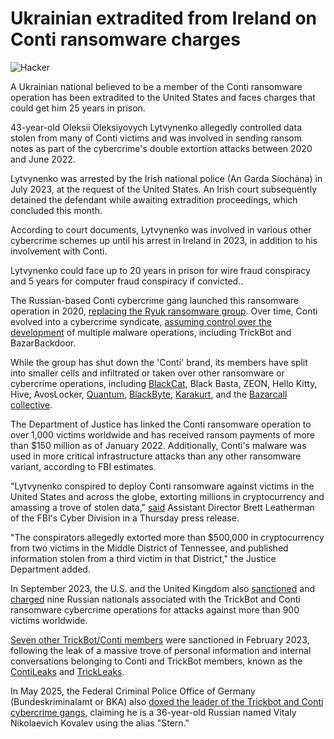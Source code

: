# Ukrainian extradited from Ireland on Conti ransomware charges

![Hacker](https://www.bleepstatic.com/content/hl-images/2025/09/09/hacker.jpg)

A Ukrainian national believed to be a member of the Conti ransomware operation has been extradited to the United States and faces charges that could get him 25 years in prison.

43-year-old Oleksii Oleksiyovych Lytvynenko allegedly controlled data stolen from many of Conti victims and was involved in sending ransom notes as part of the cybercrime's double extortion attacks between 2020 and June 2022.

Lytvynenko was arrested by the Irish national police (An Garda Síochána) in July 2023, at the request of the United States. An Irish court subsequently detained the defendant while awaiting extradition proceedings, which concluded this month.

According to court documents, Lytvynenko was involved in various other cybercrime schemes up until his arrest in Ireland in 2023, in addition to his involvement with Conti.

Lytvynenko could face up to 20 years in prison for wire fraud conspiracy and 5 years for computer fraud conspiracy if convicted..

The Russian-based Conti cybercrime gang launched this ransomware operation in 2020, [replacing the Ryuk ransomware group](https://www.bleepingcomputer.com/news/security/conti-ransomware-shows-signs-of-being-ryuks-successor/). Over time, Conti evolved into a cybercrime syndicate, [assuming control over the development](https://www.bleepingcomputer.com/news/security/conti-ransomware-gang-takes-over-trickbot-malware-operation/) of multiple malware operations, including TrickBot and BazarBackdoor.

While the group has shut down the 'Conti' brand, its members have split into smaller cells and infiltrated or taken over other ransomware or cybercrime operations, including [BlackCat](https://www.bleepingcomputer.com/news/security/blackcat-alphv-ransomware-linked-to-blackmatter-darkside-gangs/), Black Basta, ZEON, Hello Kitty, Hive, AvosLocker, [Quantum](https://www.bleepingcomputer.com/news/security/quantum-ransomware-seen-deployed-in-rapid-network-attacks/), [BlackByte](https://www.bleepingcomputer.com/news/security/blackbyte-ransomware-decryptor-released-to-recover-files-for-free/), [Karakurt](https://www.bleepingcomputer.com/news/security/karakurt-revealed-as-data-extortion-arm-of-conti-cybercrime-syndicate/), and the [Bazarcall collective](https://www.bleepingcomputer.com/news/security/bazarcall-malware-uses-malicious-call-centers-to-infect-victims/).

The Department of Justice has linked the Conti ransomware operation to over 1,000 victims worldwide and has received ransom payments of more than $150 million as of January 2022\. Additionally, Conti's malware was used in more critical infrastructure attacks than any other ransomware variant, according to FBI estimates.

"Lytvynenko conspired to deploy Conti ransomware against victims in the United States and across the globe, extorting millions in cryptocurrency and amassing a trove of stolen data," [said](https://www.justice.gov/opa/pr/ukrainian-national-extradited-ireland-connection-conti-ransomware) Assistant Director Brett Leatherman of the FBI's Cyber Division in a Thursday press release.

"The conspirators allegedly extorted more than $500,000 in cryptocurrency from two victims in the Middle District of Tennessee, and published information stolen from a third victim in that District," the Justice Department added.

In September 2023, the U.S. and the United Kingdom also [sanctioned](https://www.bleepingcomputer.com/news/security/us-and-uk-sanction-11-trickbot-and-conti-cybercrime-gang-members/) and [charged](https://www.justice.gov/opa/pr/multiple-foreign-nationals-charged-connection-trickbot-malware-and-conti-ransomware) nine Russian nationals associated with the TrickBot and Conti ransomware cybercrime operations for attacks against more than 900 victims worldwide.

[Seven other TrickBot/Conti members](https://www.bleepingcomputer.com/news/security/us-and-uk-sanction-trickbot-and-conti-ransomware-operation-members/) were sanctioned in February 2023, following the leak of a massive trove of personal information and internal conversations belonging to Conti and TrickBot members, known as the [ContiLeaks](https://www.bleepingcomputer.com/news/security/conti-ransomwares-internal-chats-leaked-after-siding-with-russia/) and [TrickLeaks](http://www.wired.com/story/trickbot-trickleaks-bentley/).

In May 2025, the Federal Criminal Police Office of Germany (Bundeskriminalamt or BKA) also [doxed the leader of the Trickbot and Conti cybercrime gangs](https://www.bleepingcomputer.com/news/security/germany-doxxes-conti-ransomware-and-trickbot-ring-leader/), claiming he is a 36-year-old Russian named Vitaly Nikolaevich Kovalev using the alias "Stern."